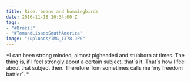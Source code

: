 ```yaml
---
title: Rice, beans and hummingbirds
date: 2016-11-18 20:34:00 Z
tags:
- "#Brazil"
- "#TomandLisadoSouthAmerica"
image: "/uploads/IMG_1378.JPG"
---
```


*I can been strong minded, almost pigheaded and stubborn at times. The thing is, if I feel strongly about a certain subject, that´s it. That´s how I feel about that subject then. Therefore Tom sometimes calls me ´my freedom battler´. * <!--more-->